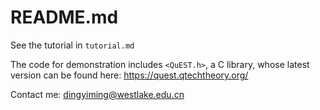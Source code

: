 # README.md
See the tutorial in ```tutorial.md```

The code for demonstration includes ```<QuEST.h>```, a C library, whose latest version can be found here: https://quest.qtechtheory.org/

Contact me: dingyiming@westlake.edu.cn
